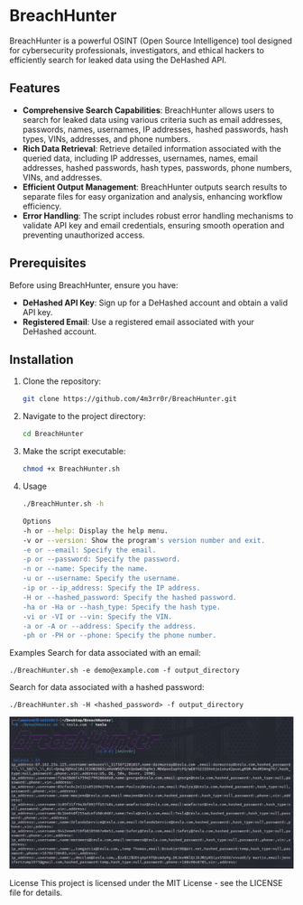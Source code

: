 # BreachHunter

BreachHunter is a powerful OSINT (Open Source Intelligence) tool designed for cybersecurity professionals, investigators, and ethical hackers to efficiently search for leaked data using the DeHashed API.

## Features

- **Comprehensive Search Capabilities**: BreachHunter allows users to search for leaked data using various criteria such as email addresses, passwords, names, usernames, IP addresses, hashed passwords, hash types, VINs, addresses, and phone numbers.
- **Rich Data Retrieval**: Retrieve detailed information associated with the queried data, including IP addresses, usernames, names, email addresses, hashed passwords, hash types, passwords, phone numbers, VINs, and addresses.
- **Efficient Output Management**: BreachHunter outputs search results to separate files for easy organization and analysis, enhancing workflow efficiency.
- **Error Handling**: The script includes robust error handling mechanisms to validate API key and email credentials, ensuring smooth operation and preventing unauthorized access.

## Prerequisites

Before using BreachHunter, ensure you have:

- **DeHashed API Key**: Sign up for a DeHashed account and obtain a valid API key.
- **Registered Email**: Use a registered email associated with your DeHashed account.

## Installation

1. Clone the repository:

    ```bash
    git clone https://github.com/4m3rr0r/BreachHunter.git
    ```

2. Navigate to the project directory:

    ```bash
    cd BreachHunter
    ```

3. Make the script executable:

    ```bash
    chmod +x BreachHunter.sh
    ```
4. Usage
     ```bash
    ./BreachHunter.sh -h
    ```

    ```bash
    Options
    -h or --help: Display the help menu.
    -v or --version: Show the program's version number and exit.
    -e or --email: Specify the email.
    -p or --password: Specify the password.
    -n or --name: Specify the name.
    -u or --username: Specify the username.
    -ip or --ip_address: Specify the IP address.
    -H or --hashed_password: Specify the hashed password.
    -ha or -Ha or --hash_type: Specify the hash type.
    -vi or -VI or --vin: Specify the VIN.
    -a or -A or --address: Specify the address.
    -ph or -PH or --phone: Specify the phone number.
    ```
Examples
Search for data associated with an email:
    
    
    ./BreachHunter.sh -e demo@example.com -f output_directory
    
Search for data associated with a hashed password:
   
    
    ./BreachHunter.sh -H <hashed_password> -f output_directory
    
![alt text](./BreachHunter.png)

License
This project is licensed under the MIT License - see the LICENSE file for details.
